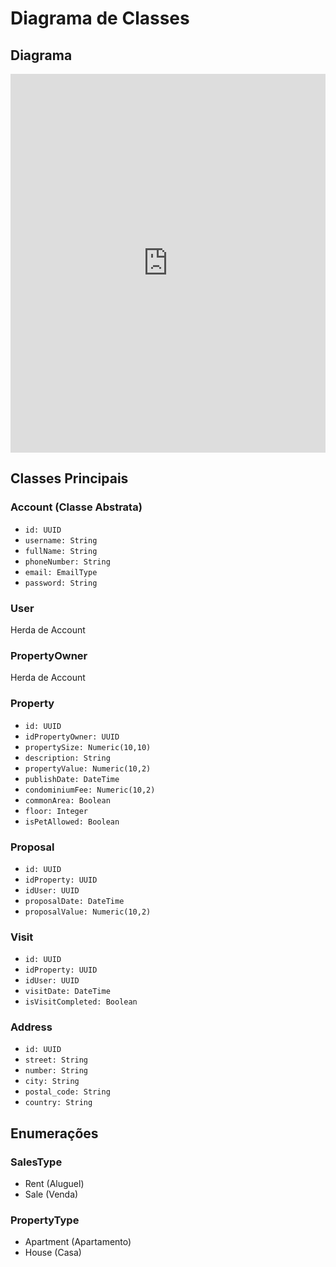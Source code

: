 # Diagrama de Classes

## Diagrama

<iframe frameborder="0" style="width:100%;height:606px;" src="https://viewer.diagrams.net/?tags=%7B%7D&lightbox=1&highlight=000000&edit=_blank&layers=1&nav=1&title=sextoAndar.drawio&dark=auto#Uhttps%3A%2F%2Fdrive.google.com%2Fuc%3Fid%3D1czhcvyhd-4xzXKPgRcarmGn223SelN_o%26export%3Ddownload"></iframe>

## Classes Principais

### Account (Classe Abstrata)
- `id: UUID`
- `username: String`
- `fullName: String`
- `phoneNumber: String`
- `email: EmailType`
- `password: String`

### User
Herda de Account

### PropertyOwner
Herda de Account

### Property
- `id: UUID`
- `idPropertyOwner: UUID`
- `propertySize: Numeric(10,10)`
- `description: String`
- `propertyValue: Numeric(10,2)`
- `publishDate: DateTime`
- `condominiumFee: Numeric(10,2)`
- `commonArea: Boolean`
- `floor: Integer`
- `isPetAllowed: Boolean`

### Proposal
- `id: UUID`
- `idProperty: UUID`
- `idUser: UUID`
- `proposalDate: DateTime`
- `proposalValue: Numeric(10,2)`

### Visit
- `id: UUID`
- `idProperty: UUID`
- `idUser: UUID`
- `visitDate: DateTime`
- `isVisitCompleted: Boolean`

### Address
- `id: UUID`
- `street: String`
- `number: String`
- `city: String`
- `postal_code: String`
- `country: String`

## Enumerações

### SalesType
- Rent (Aluguel)
- Sale (Venda)

### PropertyType
- Apartment (Apartamento)
- House (Casa)